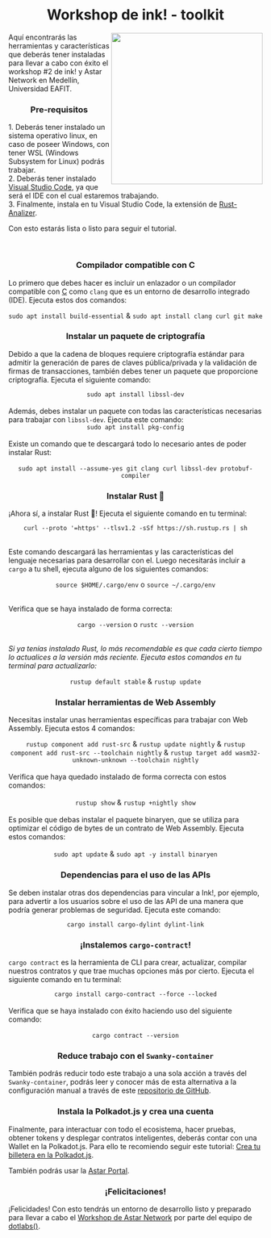 <h1 align="center">Workshop de ink! - toolkit</h1>
<img src="https://media0.giphy.com/media/hvXcXEyDpdV1uZJ0nJ/200w.webp?cid=ecf05e470gqc03fx9wa4nt2zjp9lvodxtmmq3oe1a0jx211w&ep=v1_gifs_search&rid=200w.webp&ct=g" align="right" width="300">
<p>
  Aquí encontrarás las herramientas y características que deberás tener instaladas para llevar a cabo con éxito el workshop #2 de ink! y Astar Network en Medellín, Universidad EAFIT.
</p>
<h3 align="center">
  Pre-requisitos
</h3>
<p>
  1. Deberás tener instalado un sistema operativo linux, en caso de poseer Windows, con tener WSL (Windows Subsystem for Linux) podrás trabajar. <br>
  2. Deberás tener instalado <a href="https://visualstudio.microsoft.com/es/">Visual Studio Code</a>, ya que será el IDE con el cual estaremos trabajando. <br>
  3. Finalmente, instala en tu Visual Studio Code, la extensión de <a href="https://marketplace.visualstudio.com/items?itemName=rust-lang.rust-analyzer">Rust-Analizer</a>. <br>
  
  Con esto estarás lista o listo para seguir el tutorial.
</p> <br>
<h3 align="center">
  Compilador compatible con C
</h3>
<p>
  Lo primero que debes hacer es incluir un enlazador o un compilador compatible con <a href="https://www.google.com/search?q=c+programming+language&oq=c+programming+language&aqs=chrome.0.0i355i512i543j46i340i512j0i512l5j69i60.8316j0j7&sourceid=chrome&ie=UTF-8">C</a> como <code>clang</code> que es un entorno de desarrollo integrado (IDE). Ejecuta estos dos comandos: <br>
  <div align="center">
  <code>sudo apt install build-essential</code> & <code>sudo apt install clang curl git make</code>
  </div>
</p>
<h3 align="center">
  Instalar un paquete de criptografía
</h3>
<p>
  Debido a que la cadena de bloques requiere criptografía estándar para admitir la generación de pares de claves pública/privada y la validación de firmas de transacciones, también debes tener un paquete que proporcione criptografía. Ejecuta el siguiente comando:
  <div align="center"> <code>sudo apt install libssl-dev</code> </div> <br>
  Además, debes instalar un paquete con todas las características necesarias para trabajar con <code>libssl-dev</code>. Ejecuta este comando: 
  <div align="center"> <code>sudo apt install pkg-config</code> </div> <br>
  Existe un comando que te descargará todo lo necesario antes de poder instalar Rust: <br><br>
  <div align="center"> <code>sudo apt install --assume-yes git clang curl libssl-dev protobuf-compiler</code> </div>
</p>
<h3 align="center">
  Instalar Rust 🦀
</h3>
<p>
  ¡Ahora sí, a instalar Rust 🦀! Ejecuta el siguiente comando en tu terminal: <br>
<div align="center"> <code>curl --proto '=https' --tlsv1.2 -sSf https://sh.rustup.rs | sh</code> </div> <br>

Este comando descargará las herramientas y las características del lenguaje necesarias para desarrollar con el. Luego necesitarás incluir a <code>cargo</code> a tu shell, ejecuta alguno de los siguientes comandos: <br>
<div align="center"> <code>source $HOME/.cargo/env</code> o <code>source ~/.cargo/env</code> </div> <br>

Verifica que se haya instalado de forma correcta: <br>
<div align="center"> <code>cargo --version</code> o <code>rustc --version</code> </div> <br>

<i>Si ya tenías instalado Rust, lo más recomendable es que cada cierto tiempo lo actualices a la versión más reciente. Ejecuta estos comandos en tu terminal para actualizarlo: </i> <br>
<div align="center"> <code>rustup default stable</code> & <code>rustup update</code> </div>
</p>
<h3 align="center">
  Instalar herramientas de Web Assembly
</h3>
<p>
  Necesitas instalar unas herramientas específicas para trabajar con Web Assembly. Ejecuta estos 4 comandos: <br>
  <div align="center"> <code>rustup component add rust-src</code> & <code>rustup update nightly</code> & <code>rustup component add rust-src --toolchain nightly</code> & <code>rustup target add wasm32-unknown-unknown --toolchain nightly</code> </div> <br>
  Verifica que haya quedado instalado de forma correcta con estos comandos: <br><br>
  <div align="center"> <code>rustup show</code> & <code>rustup +nightly show</code> </div> <br>
  Es posible que debas instalar el  paquete binaryen, que se utiliza para optimizar el código de bytes de un contrato de Web Assembly. Ejecuta estos comandos: <br><br>
  <div align="center"> <code>sudo apt update</code> & <code>sudo apt -y install binaryen</code> </div>
</p>
<h3 align="center">
  Dependencias para el uso de las APIs
</h3>
<p>
  Se deben instalar otras dos dependencias para vincular a Ink!, por ejemplo, para advertir a los usuarios sobre el uso de las API de una manera que podría generar problemas de seguridad. Ejecuta este comando: <br>
  <div align="center"> <code>cargo install cargo-dylint dylint-link</code> </div>
</p>
<h3 align="center">
  ¡Instalemos <code>cargo-contract</code>!
</h3>
<p>
  <code>cargo contract</code> es la herramienta de CLI para crear, actualizar, compilar nuestros contratos y que trae muchas opciones más por cierto. Ejecuta el siguiente comando en tu terminal: <br>
  <div align="center"> <code>cargo install cargo-contract --force --locked</code> </div> <br>
  Verifica que se haya instalado con éxito haciendo uso del siguiente comando: <br><br>
  <div align="center"> <code>cargo contract --version</code> </div>
</p>
<h3 align="center">
  Reduce trabajo con el <code>Swanky-container</code>
</h3>
<p>
  También podrás reducir todo este trabajo a una sola acción a través del <code>Swanky-container</code>, podrás leer y conocer más de esta alternativa a la configuración manual a través de este <a href="https://github.com/AstarNetwork/swanky-dev-container">repositorio de GitHub</a>.
</p>
<h3 align="center">
  Instala la Polkadot.js y crea una cuenta
</h3>
<p>
  Finalmente, para interactuar con todo el ecosistema, hacer pruebas, obtener tokens y desplegar contratos inteligentes, deberás contar con una Wallet en la Polkadot.js. Para ello te recomiendo seguir este tutorial: <a href="https://www.rspanther.com/wallets/polkadot-js/como-crear-wallet-polkadotjs/">Crea tu billetera en la Polkadot.js</a>.
  
  También podrás usar la <a href="https://portal.astar.network/shibuya-testnet/assets">Astar Portal</a>.
</p>
<h3 align="center">¡Felicitaciones!</h3>
<p>
  ¡Felicidades! Con esto tendrás un entorno de desarrollo listo y preparado para llevar a cabo el <a href="https://twitter.com/dotlabs__/status/1651325286342963200?s=20">Workshop de Astar Network</a> por parte del equipo de <a href="https://dotlabs.academy/">dotlabs()</a>.
</p>
